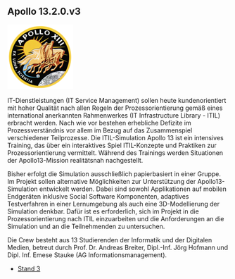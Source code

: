 ## Apollo 13.2.0.v3

<p class="logo"><img src="assets/img/apollo13.png" /></p>

IT-Dienstleistungen (IT Service Management) sollen heute kundenorientiert mit
hoher Qualität nach allen Regeln der Prozessorientierung gemäß eines
international anerkannten Rahmenwerkes (IT Infrastructure Library - ITIL)
erbracht werden. Nach wie vor bestehen erhebliche Defizite im
Prozessverständnis vor allem im Bezug auf das Zusammenspiel verschiedener
Teilprozesse. Die ITIL-Simulation Apollo 13 ist ein intensives Training, das
über ein interaktives Spiel ITIL-Konzepte und Praktiken zur Prozessorientierung
vermittelt. Während des Trainings werden Situationen der Apollo13-Mission
realitätsnah nachgestellt.

Bisher erfolgt die Simulation ausschließlich papierbasiert in einer Gruppe. Im
Projekt sollen alternative Möglichkeiten zur Unterstützung der
Apollo13-Simulation entwickelt werden. Dabei sind sowohl Applikationen auf
mobilen Endgeräten inklusive Social Software Komponenten, adaptives
Testverfahren in einer Lernumgebung als auch eine 3D-Modellierung der
Simulation denkbar. Dafür ist es erforderlich, sich im Projekt in die
Prozessorientierung nach ITIL einzuarbeiten und die Anforderungen an die
Simulation und an die Teilnehmenden zu untersuchen.

Die Crew besteht aus 13 Studierenden der Informatik und der Digitalen Medien,
betreut durch Prof. Dr. Andreas Breiter, Dipl.-Inf. Jörg Hofmann und
Dipl. Inf. Emese Stauke (AG Informationsmanagement).

* [Stand 3](staende.html)

